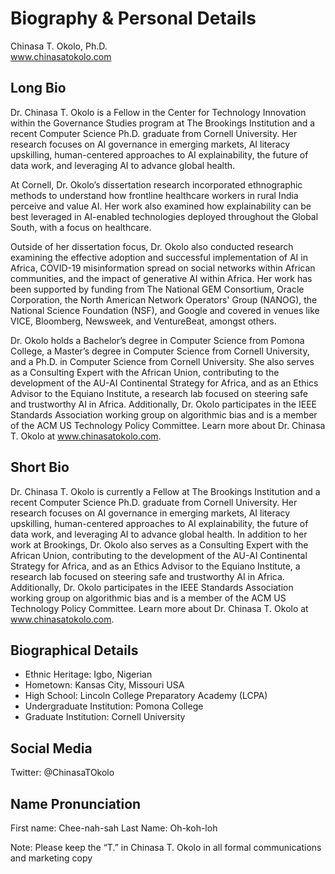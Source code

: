 # Biography & Personal Details
Chinasa T. Okolo, Ph.D. \
www.chinasatokolo.com

## Long Bio
Dr. Chinasa T. Okolo is a Fellow in the Center for Technology Innovation within the Governance Studies program at The Brookings Institution and a recent Computer Science Ph.D. graduate from Cornell University. Her research focuses on AI governance in emerging markets, AI literacy upskilling, human-centered approaches to AI explainability, the future of data work, and leveraging AI to advance global health. 
 
At Cornell, Dr. Okolo’s dissertation research incorporated ethnographic methods to understand how frontline healthcare workers in rural India perceive and value AI. Her work also examined how explainability can be best leveraged in AI-enabled technologies deployed throughout the Global South, with a focus on healthcare. 
 
Outside of her dissertation focus, Dr. Okolo also conducted research examining the effective adoption and successful implementation of AI in Africa, COVID-19 misinformation spread on social networks within African communities, and the impact of generative AI within Africa. Her work has been supported by funding from The National GEM Consortium, Oracle Corporation, the North American Network Operators' Group (NANOG), the National Science Foundation (NSF), and Google and covered in venues like VICE, Bloomberg, Newsweek, and VentureBeat, amongst others.  
 
Dr. Okolo holds a Bachelor’s degree in Computer Science from Pomona College, a Master’s degree in Computer Science from Cornell University, and a Ph.D. in Computer Science from Cornell University. She also serves as a Consulting Expert with the African Union, contributing to the development of the AU-AI Continental Strategy for Africa, and as an Ethics Advisor to the Equiano Institute, a research lab focused on steering safe and trustworthy AI in Africa. Additionally, Dr. Okolo participates in the IEEE Standards Association working group on algorithmic bias and is a member of the ACM US Technology Policy Committee. Learn more about Dr. Chinasa T. Okolo at www.chinasatokolo.com.

## Short Bio
Dr. Chinasa T. Okolo is currently a Fellow at The Brookings Institution and a recent Computer Science Ph.D. graduate from Cornell University. Her research focuses on AI governance in emerging markets, AI literacy upskilling, human-centered approaches to AI explainability, the future of data work, and leveraging AI to advance global health. In addition to her work at Brookings, Dr. Okolo also serves as a Consulting Expert with the African Union, contributing to the development of the AU-AI Continental Strategy for Africa, and as an Ethics Advisor to the Equiano Institute, a research lab focused on steering safe and trustworthy AI in Africa. Additionally, Dr. Okolo participates in the IEEE Standards Association working group on algorithmic bias and is a member of the ACM US Technology Policy Committee. Learn more about Dr. Chinasa T. Okolo at www.chinasatokolo.com.

## Biographical Details
* Ethnic Heritage: Igbo, Nigerian
* Hometown: Kansas City, Missouri USA
* High School: Lincoln College Preparatory Academy (LCPA)
* Undergraduate Institution: Pomona College
* Graduate Institution: Cornell University

## Social Media
Twitter: @ChinasaTOkolo

## Name Pronunciation
First name: Chee-nah-sah 		Last Name: Oh-koh-loh

Note: Please keep the “T.” in Chinasa T. Okolo in all formal communications and marketing copy
